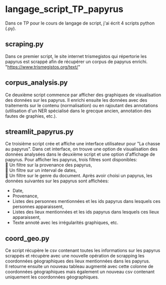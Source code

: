 # langage_script_TP_papyrus

Dans ce TP pour le cours de langage de script, j'ai écrit 4 scripts python (.py).  

## scraping.py 
Dans ce premier script, le site internet trismegistos qui répertorie les papyrus est scrappé afin de récupérer un corpus de papyrus enrichi. 
"https://www.trismegistos.org/text/"

## corpus_analysis.py 
Ce deuxième script commence par afficher des graphiques de visualisation des données sur les papyrus. Il enrichi ensuite les données avec des traitements sur le contenu (normalisation) ou en rajoutant des annotations (utilisation d'un NER spécialisé dans le grecque ancien, annotation des fautes de graphies, etc.). 

## streamlit_papyrus.py
Ce troisième script crée et affiche une interface utilisateur pour "La chasse au papyrus".
Dans cet interface, on trouve une option de visualisation des données analysées dans le deuxième script et une option d'affichage de papyrus.
Pour afficher les papyrus, trois filtres sont disponibles:   
:scroll: Un filtre sur la provenance des papyrus,  
:scroll: Un filtre sur un interval de dates,  
:scroll: Un filtre sur le genre du document. 
Après avoir choisi un papyrus, les données suivantes sur les papyrus sont affichées: 
- Date,    
- Provenance,     
- Listes des personnes mentionnées et les ids papyrus dans lesquels ces personnes apparaissent,      
- Listes des lieux mentionnées et les ids papyrus dans lesquels ces lieux apparaissent,    
- Texte annoté avec les irrégularités graphiques, etc.

## coord_geo.py
Ce script récupère le csv contenant toutes les informations sur les papyrus scrappés et récupère avec une nouvelle opération de scrapping les coordonnées géographiques des lieux mentionnées dans les papyrus.  
Il retourne ensuite un nouveau tableau augmenté avec cette colonne de coordonnées géographiques mais également un nouveau csv contenant uniquement les coordonnées géographiques.  